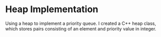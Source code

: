 # Heap Implementation

Using a heap to implement a priority queue. I created a C++ heap class, which stores pairs consisting of an element and priority value in integer.
